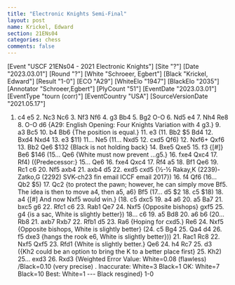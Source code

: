 ```yaml
---
title: "Electronic Knights Semi-Final"
layout: post
name: Krickel, Edward
section: 21ENs04
categories: chess
comments: false
---
```


<link rel="stylesheet" type="text/css" href="https://pgn.chessbase.com/CBReplay.css"/>
<script src="https://pgn.chessbase.com/jquery-3.0.0.min.js"></script>
<script src="https://pgn.chessbase.com/cbreplay.js" type="text/javascript"></script>

<div class="cbreplay">
[Event "USCF  21ENs04 - 2021 Electronic Knights"]
[Site "?"]
[Date "2023.03.01"]
[Round "?"]
[White "Schroeer, Egbert"]
[Black "Krickel, Edward"]
[Result "1-0"]
[ECO "A29"]
[WhiteElo "1947"]
[BlackElo "2035"]
[Annotator "Schroeer,Egbert"]
[PlyCount "51"]
[EventDate "2023.03.01"]
[EventType "tourn (corr)"]
[EventCountry "USA"]
[SourceVersionDate "2021.05.17"]

1. c4 e5 2. Nc3 Nc6 3. Nf3 Nf6 4. g3 Bb4 5. Bg2 O-O 6. Nd5 e4 7. Nh4 Re8 8. O-O d6 {A29: English Opening: Four Knights Variation with 4 g3.} 9. a3 Bc5 10. b4 Bb6 {The position is equal.} 11. e3 (11. Bb2 $5 Bd4 12. Bxd4 Nxd4 13. e3 $11) 11... Ne5 (11... Nxd5 12. cxd5 Qf6) 12. Nxf6+ Qxf6 13. Bb2 Qe6 $132 {Black is not holding back} 14. Bxe5 Qxe5 15. f3 {[#]} Be6 $146 (15... Qe6 {White must now prevent ...g5.} 16. fxe4 Qxc4 17. Rf4) ({Predecessor:} 15... Qe6 16. fxe4 Qxc4 17. Rf4 a5 18. Bf1 Qe6 19. Rc1 c6 20. Nf5 axb4 21. axb4 d5 22. exd5 cxd5 {½-½ Rakay,K (2239)-Zatko,G (2292) SVK-ch23 fin email ICCF email 2017}) 16. f4 Qf6 (16... Qb2 $5) 17. Qc2 {to protect the pawn; however, he can simply move Bf5. The idea is then to move a4, then a5, a6} Bf5 (17... d5 $2 18. c5 $18) 18. a4 {[#] And now Nxf5 would win.} (18. c5 dxc5 19. a4 a6 20. a5 Ba7 21. bxc5 g6 22. Rfc1 c6 23. Rab1 Qe7 24. Nxf5 {Opposite bishops} gxf5 25. g4 {is a sac, White is slightly better}) 18... c6 19. a5 Bd8 20. a6 b6 (20... Rb8 21. axb7 Rxb7 22. Rfb1 d5 23. Ra6 {Hoping for cxd5.} Re6 24. Nxf5 {Opposite bishops, White is slightly better} (24. c5 Bg4 25. Qa4 d4 26. f5 dxe3 {hangs the rook e6, White is slightly better})) 21. Rac1 Rc8 22. Nxf5 Qxf5 23. Rfd1 {White is slightly better.} Qe6 24. h4 Rc7 25. d3 ({Kh2 could be an option to bring the K to a better place first} 25. Kh2) 25... exd3 26. Rxd3 {Weighted Error Value: White=0.08 (flawless) /Black=0.10 (very precise) .  Inaccurate:     	White=3     	Black=1      OK:         	White=7     	Black=10     Best:        	White=1     	---       Black resgined} 1-0
</div>